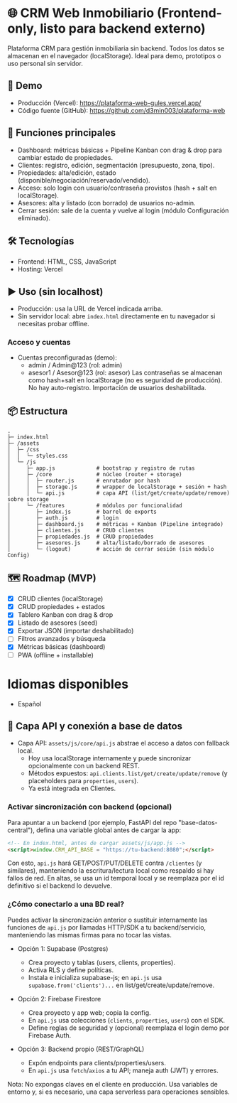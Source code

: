 # 🌐 CRM Web Inmobiliario (Frontend-only, listo para backend externo)

Plataforma CRM para gestión inmobiliaria sin backend. Todos los datos se almacenan en el navegador (localStorage). Ideal para demo, prototipos o uso personal sin servidor.

## 🚀 Demo
- Producción (Vercel): https://plataforma-web-gules.vercel.app/
- Código fuente (GitHub): https://github.com/d3min003/plataforma-web

## 🔑 Funciones principales
- Dashboard: métricas básicas + Pipeline Kanban con drag & drop para cambiar estado de propiedades.
- Clientes: registro, edición, segmentación (presupuesto, zona, tipo).
- Propiedades: alta/edición, estado (disponible/negociación/reservado/vendido).
- Acceso: solo login con usuario/contraseña provistos (hash + salt en localStorage).
- Asesores: alta y listado (con borrado) de usuarios no-admin.
- Cerrar sesión: sale de la cuenta y vuelve al login (módulo Configuración eliminado).

## 🛠️ Tecnologías
- Frontend: HTML, CSS, JavaScript
- Hosting: Vercel

## ▶️ Uso (sin localhost)
- Producción: usa la URL de Vercel indicada arriba.
- Sin servidor local: abre `index.html` directamente en tu navegador si necesitas probar offline.

### Acceso y cuentas
- Cuentas preconfiguradas (demo):
	- admin / Admin@123 (rol: admin)
	- asesor1 / Asesor@123 (rol: asesor)
	Las contraseñas se almacenan como hash+salt en localStorage (no es seguridad de producción).
	No hay auto-registro. Importación de usuarios deshabilitada.

## 📦 Estructura
```
.
├─ index.html
├─ /assets
│  ├─ /css
│  │  └─ styles.css
│  └─ /js
│     ├─ app.js             # bootstrap y registro de rutas
│     ├─ /core              # núcleo (router + storage)
│     │  ├─ router.js       # enrutador por hash
│     │  ├─ storage.js      # wrapper de localStorage + sesión + hash
│     │  └─ api.js          # capa API (list/get/create/update/remove) sobre storage
│     └─ /features          # módulos por funcionalidad
│        ├─ index.js        # barrel de exports
│        ├─ auth.js         # login
│        ├─ dashboard.js    # métricas + Kanban (Pipeline integrado)
│        ├─ clientes.js     # CRUD clientes
│        ├─ propiedades.js  # CRUD propiedades
│        ├─ asesores.js     # alta/listado/borrado de asesores
│        └─ (logout)        # acción de cerrar sesión (sin módulo Config)
```

## 🗺️ Roadmap (MVP)
- [x] CRUD clientes (localStorage)
- [x] CRUD propiedades + estados
- [x] Tablero Kanban con drag & drop
- [x] Listado de asesores (seed)
- [x] Exportar JSON (importar deshabilitado)
- [ ] Filtros avanzados y búsqueda
- [x] Métricas básicas (dashboard)
- [ ] PWA (offline + installable)

# Idiomas disponibles
- Español

## 🔌 Capa API y conexión a base de datos
- Capa API: `assets/js/core/api.js` abstrae el acceso a datos con fallback local.
	- Hoy usa localStorage internamente y puede sincronizar opcionalmente con un backend REST.
	- Métodos expuestos: `api.clients.list/get/create/update/remove` (y placeholders para `properties`, `users`).
	- Ya está integrada en Clientes.

### Activar sincronización con backend (opcional)
Para apuntar a un backend (por ejemplo, FastAPI del repo "base-datos-central"), defina una variable global antes de cargar la app:

```html
<!-- En index.html, antes de cargar assets/js/app.js -->
<script>window.CRM_API_BASE = "https://tu-backend:8080";</script>
```

Con esto, `api.js` hará GET/POST/PUT/DELETE contra `/clientes` (y similares), manteniendo la escritura/lectura local como respaldo si hay fallos de red. En altas, se usa un id temporal local y se reemplaza por el id definitivo si el backend lo devuelve.

### ¿Cómo conectarlo a una BD real?
Puedes activar la sincronización anterior o sustituir internamente las funciones de `api.js` por llamadas HTTP/SDK a tu backend/servicio, manteniendo las mismas firmas para no tocar las vistas.

- Opción 1: Supabase (Postgres)
	- Crea proyecto y tablas (users, clients, properties).
	- Activa RLS y define políticas.
	- Instala e inicializa supabase-js; en `api.js` usa `supabase.from('clients')...` en list/get/create/update/remove.

- Opción 2: Firebase Firestore
	- Crea proyecto y app web; copia la config.
	- En `api.js` usa colecciones (`clients`, `properties`, `users`) con el SDK.
	- Define reglas de seguridad y (opcional) reemplaza el login demo por Firebase Auth.

- Opción 3: Backend propio (REST/GraphQL)
	- Expón endpoints para clients/properties/users.
	- En `api.js` usa `fetch`/`axios` a tu API; maneja auth (JWT) y errores.

Nota: No expongas claves en el cliente en producción. Usa variables de entorno y, si es necesario, una capa serverless para operaciones sensibles.
